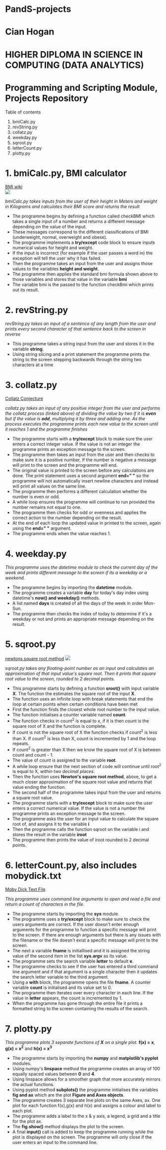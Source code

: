 # PandS-projects
# Cian Hogan
# HIGHER DIPLOMA IN SCIENCE IN COMPUTING (DATA ANALYTICS)
# Programming and Scripting Module, Projects Repository

Table of contents
1. bmiCalc.py
2. revString.py
3. collatz.py
4. weekday.py
5. sqroot.py
6. letterCount.py
7. plotty.py

# 1. bmiCalc.py, BMI calculator

[BMI wiki](https://en.wikipedia.org/wiki/Body_mass_index)    
<img src="https://render.githubusercontent.com/render/math?math=BMI = \frac{weight}{height^2}">

*bmiCalc.py takes inputs from the user of their height in Meters and weight in Kilograms and calculates their BMI score and returns the result*

- The programme begins by defining a function called checkBMI which takes a single input of a number and returns a different message depending on the value of the input.
- These messages correspond to the different classifications of BMI (underweight, normal, overweight and obese).
- The programme implements a **try/except** code block to ensure inputs numerical values for height and weight.
- If the input is incorrect (for example if the user passes a word in) the exception will tell the user why it has failed.
- Then the programme takes an input from the user and assigns those values to the variables **height and weight**.
- The programme then applies the standard bmi formula shown above to those variables and stores that value in the variable **bmi**
- The variable bmi is the passed to the function checkBmi which prints out its result.

# 2. revString.py

*revString.py takes an input of a sentence of any length from the user and prints every second character of that sentence back to the screen in reverse*

- This programme takes a string input from the user and stores it in the variable **string**.
- Using string slicing and a print statement the programme prints the string to the screen stepping backwards through the string two characters at a time

# 3. collatz.py
[Collatz Conjecture](https://en.wikipedia.org/wiki/Collatz_conjecture)

*collatz.py takes an input of any positive integer from the user and performs the collatz process (linked above) of dividing the value by two if it is **even** but if the value is **odd**, multiplying it by three and adding one. As the process executes the programme prints each new value to the screen until it reaches 1 and the programme finishes* 

- The programme starts with a **try/except** block to make sure the user enters a correct integer value. If the value is not an integer the programme prints an exception message to the screen.
- The programme then takes an input from the user and then checks to make sure it is a positive number, If the number is negative a message will print to the screen and the programme will end.
- The original value is printed to the screen before any calculations are done. The print statement uses a second argument **end=" "** so the programme will not automatically insert newline characters and instead will print all values on the same line.
- The programme then performs a different calculation whether the number is even or odd.
- A while loop ensures the programme will continue to run provided the number remains not equal to one.
- The programme then checks for odd or evenness and applies the correct action to the number depending on the result.
- At the end of each loop the updated value in printed to the screen, again using the **end=" "** argument.
- The programme ends when the value reaches 1.

# 4. weekday.py

*This programme uses the datetime module to check the current day of the week and prints different message to the screen if its a weekday or a weekend.*

- The programme begins by importing the **datetime** module.
- The programme creates a variable **day** for today's day index using datetime's **now() and weekday()** methods.
- A list named **days** is created of all the days of the week in order Mon-Sun.
- The programme then checks the index of today to determine if it's a weekday or not and prints an appropriate message depending on the result.

# 5. sqroot.py
[newtons square root method](https://math.mit.edu/~stevenj/18.335/newton-sqrt.pdf)
<img src="https://github.com/cian-gmit-da2020/PandS-Weekly-Projects/blob/master/Square%20root%20equation.png?raw=true">

*sqroot.py takes any floating-point number as an input and calculates an approximation of that input value's square root. Then it prints that square root value to the screen, rounded to 2 decimal points.*

- This programme starts by defining a function **sroot()** with input variable **X**. The function the estimates the square root of the input **X**.
- The function uses an infinite loop with break statements that end the loop at certain points when certain conditions have been met
- First the function finds the closest whole root number to the input value.
- The function initialises a counter variable named **count**.
- The function checks in count<sup>2</sup> is equal to x, if it is then count is the square root of X and the function is complete.
- If count is not the square root of X the function checks if count<sup>2</sup> is less than X. If count<sup>2</sup> is less than X, count is incremented by 1 and the loop repeats.
- If count<sup>2</sup> is greater than X then we know the square root of X is between count and count - 1.
- The value of count is assigned to the variable **root**.
- A while loop ensure that the next section of code will continue until root<sup>2</sup> is equal to X, *within two decimal places*.
- Then the function uses **Newton's square root method**, above, to get a much closer approximation of the square root value and returns that value ending the function.
- The second half of the programme takes input from the user and returns a square root value.
- The programme starts with a **try/except** block to make sure the user enters a correct numerical value. If the value is not a number the programme prints an exception message to the screen.
- The programme asks the user for an input value to calculate the square root of, and assigns it to the variable **i**
- Then the programme calls the function sqroot on the variable i and stores the result in the variable **iroot**
- The programme then prints the value of iroot rounded to 2 decimal points.

# 6. letterCount.py, also includes mobydick.txt
[Moby Dick Text File](https://www.gutenberg.org/files/2701/old/moby10b.txt)

*This programme uses command line arguments to open and read a file and return a count of characters in the file.*

- The programme starts by importing the **sys** module.
- The programme uses a **try/except** block to make sure to check the users arguments are correct. If the user doesn't enter enough arguments for the programme to function a specific message will print to the screen. If there are enough arguments but there is any issues with the filename or the file doesn't exist a specific message will print to the screen. 
- The next a variable **fname** is initiallised and it is assigned the string value of the second item in the list **sys.argv** as its value.
- The programme sets the search variable **letter** to default **e**.
- The programme checks to see if the user has entered a third command line argument and if that argument is a single character then it updates the search letter variable to the third argument.
- Using a **with** block, the programme opens the file **fname**. A counter variable **count** is initialised and its value set to 0.
- The programme then iterates over every character in each line. If the value in **letter** appears, the count is incremented by 1.
- When the programme has gone through the entire file it prints a formatted string to the screen containing the results of the search.

# 7. plotty.py 

*This programme plots 3 separate functions of **X** on a single plot.*
**f(x) = x**, **g(x) = x<sup>2</sup>** and **h(x) = x<sup>3</sup>**

- The programme starts by importing the **numpy** and **matplotlib's pyplot** modules.
- Using numpy's **linspace** method the programme creates an array of 100 equally spaced values between **0** and **4**.
- Using linspace allows for a smoother graph that more accurately mirrors the actual functions.
- Using pyplot method **subplots()** the programme initialises the variables **fig and ax** which are the plot **Figure and Axes objects**. 
- The programme creates 3 separate line plots on the same Axes, ax. One plot for each function f(x),g(x) and h(x) and assigns a colour and label to each plot.
- The programme adds a label to the x & y axis, a legend, a grid and a title for the plot ax.
- The **fig.show()** method displays the plot to the screen.
- A final **input()** call is added to keep the programme running while the plot is displayed on the screen. The programme will only close if the user enters an input to the command line.
